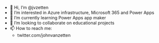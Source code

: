 - 👋 Hi, I’m @jvzetten
- 👀 I’m interested in Azure infrastructure, Microsoft 365 and Power Apps
- 🌱 I’m currently learning Power Apps app maker
- 💞️ I’m looking to collaborate on educational projects
- 📫 How to reach me:
  - twitter.com/johnvanzetten

<!---
jvzetten/jvzetten is a ✨ special ✨ repository because its `README.md` (this file) appears on your GitHub profile.
You can click the Preview link to take a look at your changes.
--->
